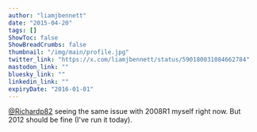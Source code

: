 ```yaml
---
author: "liamjbennett"
date: "2015-04-20"
tags: []
ShowToc: false
ShowBreadCrumbs: false
thumbnail: "/img/main/profile.jpg"
twitter_link: "https://x.com/liamjbennett/status/590180031084662784"
mastodon_link: ""
bluesky_link: ""
linkedin_link: ""
expiryDate: "2016-01-01"
---
```


[@Richardp82](https://x.com/Richardp82) seeing the same issue with 2008R1 myself right now. But 2012 should be fine (I've run it today).

